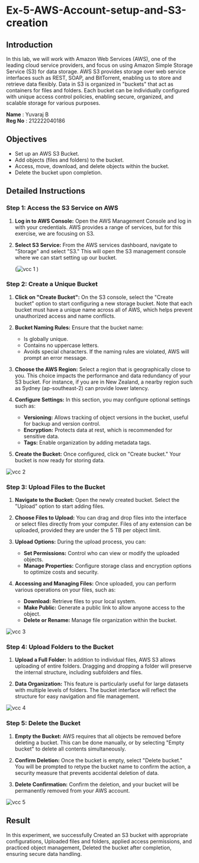 # Ex-5-AWS-Account-setup-and-S3-creation

## Introduction

In this lab, we will work with Amazon Web Services (AWS), one of the leading cloud service providers, and focus on using Amazon Simple Storage Service (S3) for data storage. AWS S3 provides storage over web service interfaces such as REST, SOAP, and BitTorrent, enabling us to store and retrieve data flexibly. Data in S3 is organized in "buckets" that act as containers for files and folders. Each bucket can be individually configured with unique access control policies, enabling secure, organized, and scalable storage for various purposes.

**Name** : Yuvaraj B<br>
**Reg No** : 212222040186


## Objectives

- Set up an AWS S3 Bucket.
- Add objects (files and folders) to the bucket.
- Access, move, download, and delete objects within the bucket.
- Delete the bucket upon completion.

## Detailed Instructions

### Step 1: Access the S3 Service on AWS

1. **Log in to AWS Console:** Open the AWS Management Console and log in with your credentials. AWS provides a range of services, but for this exercise, we are focusing on S3.
   
2. **Select S3 Service:** From the AWS services dashboard, navigate to "Storage" and select "S3." This will open the S3 management console where we can start setting up our bucket.

   (![vcc 1](https://github.com/user-attachments/assets/1cadcdc1-576e-4646-8962-4f4def12f691)
)

### Step 2: Create a Unique Bucket

1. **Click on "Create Bucket":** On the S3 console, select the "Create bucket" option to start configuring a new storage bucket. Note that each bucket must have a unique name across all of AWS, which helps prevent unauthorized access and name conflicts.
   
2. **Bucket Naming Rules:** Ensure that the bucket name:
   - Is globally unique.
   - Contains no uppercase letters.
   - Avoids special characters.
   If the naming rules are violated, AWS will prompt an error message.

3. **Choose the AWS Region:** Select a region that is geographically close to you. This choice impacts the performance and data redundancy of your S3 bucket. For instance, if you are in New Zealand, a nearby region such as Sydney (ap-southeast-2) can provide lower latency.

4. **Configure Settings:** In this section, you may configure optional settings such as:
   - **Versioning:** Allows tracking of object versions in the bucket, useful for backup and version control.
   - **Encryption:** Protects data at rest, which is recommended for sensitive data.
   - **Tags:** Enable organization by adding metadata tags.
   
5. **Create the Bucket:** Once configured, click on "Create bucket." Your bucket is now ready for storing data.

![vcc 2](https://github.com/user-attachments/assets/ee2ea760-9267-4433-9af4-4d709044f362)

### Step 3: Upload Files to the Bucket

1. **Navigate to the Bucket:** Open the newly created bucket. Select the "Upload" option to start adding files.
   
2. **Choose Files to Upload:** You can drag and drop files into the interface or select files directly from your computer. Files of any extension can be uploaded, provided they are under the 5 TB per object limit.
   
3. **Upload Options:** During the upload process, you can:
   - **Set Permissions:** Control who can view or modify the uploaded objects.
   - **Manage Properties:** Configure storage class and encryption options to optimize costs and security.
   
4. **Accessing and Managing Files:** Once uploaded, you can perform various operations on your files, such as:
   - **Download:** Retrieve files to your local system.
   - **Make Public:** Generate a public link to allow anyone access to the object.
   - **Delete or Rename:** Manage file organization within the bucket.

![vcc 3](https://github.com/user-attachments/assets/23a9d070-29c5-4eab-8f8e-4e0df39ce15c)

### Step 4: Upload Folders to the Bucket

1. **Upload a Full Folder:** In addition to individual files, AWS S3 allows uploading of entire folders. Dragging and dropping a folder will preserve the internal structure, including subfolders and files.
   
2. **Data Organization:** This feature is particularly useful for large datasets with multiple levels of folders. The bucket interface will reflect the structure for easy navigation and file management.

![vcc 4](https://github.com/user-attachments/assets/ada03e2e-333d-4462-8636-cc6aaf228cc3)

### Step 5: Delete the Bucket

1. **Empty the Bucket:** AWS requires that all objects be removed before deleting a bucket. This can be done manually, or by selecting "Empty bucket" to delete all contents simultaneously.

2. **Confirm Deletion:** Once the bucket is empty, select "Delete bucket." You will be prompted to retype the bucket name to confirm the action, a security measure that prevents accidental deletion of data.

3. **Delete Confirmation:** Confirm the deletion, and your bucket will be permanently removed from your AWS account.

![vcc 5](https://github.com/user-attachments/assets/f472542a-4a56-490f-bef0-a1af67edd658)

## Result

In this experiment, we successfully Created an S3 bucket with appropriate configurations, Uploaded files and folders, applied access permissions, and practiced object management, Deleted the bucket after completion, ensuring secure data handling.
